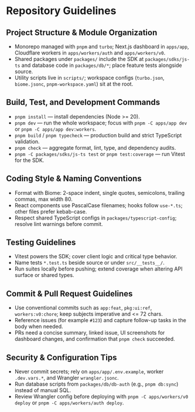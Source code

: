 # Repository Guidelines

## Project Structure & Module Organization
- Monorepo managed with `pnpm` and `turbo`; Next.js dashboard in `apps/app`, Cloudflare workers in `apps/workers/auth` and `apps/workers/v0`.
- Shared packages under `packages/` include the SDK at `packages/sdks/js-ts` and database code in `packages/db/*`; place feature tests alongside source.
- Utility scripts live in `scripts/`; workspace configs (`turbo.json`, `biome.jsonc`, `pnpm-workspace.yaml`) sit at the root.

## Build, Test, and Development Commands
- `pnpm install` — install dependencies (Node >= 20).
- `pnpm dev` — run the whole workspace; focus with `pnpm -C apps/app dev` or `pnpm -C apps/app dev:workers`.
- `pnpm build` / `pnpm typecheck` — production build and strict TypeScript validation.
- `pnpm check` — aggregate format, lint, type, and dependency audits.
- `pnpm -C packages/sdks/js-ts test` or `pnpm test:coverage` — run Vitest for the SDK.

## Coding Style & Naming Conventions
- Format with Biome: 2-space indent, single quotes, semicolons, trailing commas, max width 80.
- React components use PascalCase filenames; hooks follow `use-*.ts`; other files prefer kebab-case.
- Respect shared TypeScript configs in `packages/typescript-config`; resolve lint warnings before commit.

## Testing Guidelines
- Vitest powers the SDK; cover client logic and critical type behavior.
- Name tests `*.test.ts` beside source or under `src/__tests__/`.
- Run suites locally before pushing; extend coverage when altering API surface or shared types.

## Commit & Pull Request Guidelines
- Use conventional commits such as `app:feat`, `pkg:ui:ref`, `workers:v0:chore`; keep subjects imperative and <= 72 chars.
- Reference issues (for example `#123`) and capture follow-up tasks in the body when needed.
- PRs need a concise summary, linked issue, UI screenshots for dashboard changes, and confirmation that `pnpm check` succeeded.

## Security & Configuration Tips
- Never commit secrets; rely on `apps/app/.env.example`, worker `.dev.vars.*`, and Wrangler `wrangler.jsonc`.
- Run database scripts from `packages/db/db-auth` (e.g., `pnpm db:sync`) instead of manual SQL.
- Review Wrangler config before deploying with `pnpm -C apps/workers/v0 deploy` or `pnpm -C apps/workers/auth deploy`.
